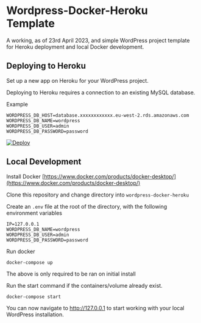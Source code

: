 # Wordpress-Docker-Heroku Template

A working, as of 23rd April 2023, and simple WordPress project template for Heroku deployment and local Docker development.

## Deploying to Heroku

Set up a new app on Heroku for your WordPress project. 

Deploying to Heroku requires a connection to an existing MySQL database.

Example
```
WORDPRESS_DB_HOST=database.xxxxxxxxxxxx.eu-west-2.rds.amazonaws.com
WORDPRESS_DB_NAME=wordpress
WORDPRESS_DB_USER=admin
WORDPRESS_DB_PASSWORD=password
```

[![Deploy](https://www.herokucdn.com/deploy/button.svg)](https://heroku.com/deploy?template=https://github.com/rory-ferguson/wordpress-docker-heroku)

## Local Development

Install Docker [https://www.docker.com/products/docker-desktop/](https://www.docker.com/products/docker-desktop/)

Clone this repository and change directory into `wordpress-docker-heroku`

Create an `.env` file at the root of the directory, with the following environment variables
```
IP=127.0.0.1
WORDPRESS_DB_NAME=wordpress
WORDPRESS_DB_USER=admin
WORDPRESS_DB_PASSWORD=password
```

Run docker 
```
docker-compose up
```

The above is only required to be ran on initial install

Run the start command if the containers/volume already exist.
```
docker-compose start
```

You can now navigate to http://127.0.0.1 to start working with your local WordPress installation.
